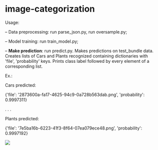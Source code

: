 # image-categorization

Usage:

– Data preprocessing: run parse_json.py, run oversample.py;

– Model training: run train_model.py;

– **Make prediction**: run predict.py. Makes predictions on test_bundle data. Creates lists of Cars and Plants recognized containing dictionaries with 'file', 'probability' keys. Prints class label followed by every element of a corresponding list.

Ex.:

Cars predicted:

{'file': '2873600a-fa17-4625-94c9-0a728b563dab.png', 'probability': 0.9997311}

.
.
.

Plants predicted:

{'file': '7e5ba16b-6223-41f3-8f64-07ea079ece48.png', 'probability': 0.9997192}

![](https://github.com/ivnvalex/image-categorization/blob/main/live-demo.gif)
